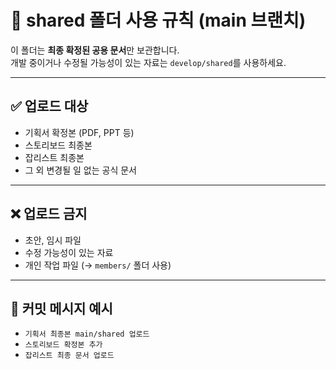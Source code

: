 # 📌 shared 폴더 사용 규칙 (main 브랜치)

이 폴더는 **최종 확정된 공용 문서**만 보관합니다.  
개발 중이거나 수정될 가능성이 있는 자료는 `develop/shared`를 사용하세요.  

---

## ✅ 업로드 대상
- 기획서 확정본 (PDF, PPT 등)  
- 스토리보드 최종본  
- 잡리스트 최종본  
- 그 외 변경될 일 없는 공식 문서  

---

## ❌ 업로드 금지
- 초안, 임시 파일  
- 수정 가능성이 있는 자료  
- 개인 작업 파일 (→ `members/` 폴더 사용)  

---

## 📝 커밋 메시지 예시
- `기획서 최종본 main/shared 업로드`  
- `스토리보드 확정본 추가`  
- `잡리스트 최종 문서 업로드`  
